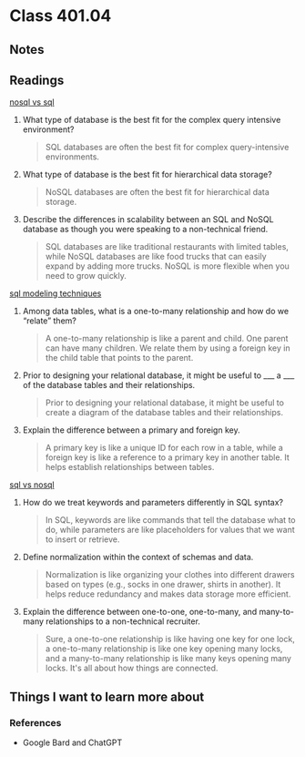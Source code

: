 # Class 401.04

## Notes

## Readings
[nosql vs sql](https://www.thegeekstuff.com/2014/01/sql-vs-nosql-db/?utm_source=tuicool)

1. What type of database is the best fit for the complex query intensive environment?
   > SQL databases are often the best fit for complex query-intensive environments.

2. What type of database is the best fit for hierarchical data storage?
   > NoSQL databases are often the best fit for hierarchical data storage.

3. Describe the differences in scalability between an SQL and NoSQL database as though you were speaking to a non-technical friend.
   > SQL databases are like traditional restaurants with limited tables, while NoSQL databases are like food trucks that can easily expand by adding more trucks. NoSQL is more flexible when you need to grow quickly.

[sql modeling techniques](https://www.essentialsql.com/get-ready-to-learn-sql-7-simplified-data-modeling/)

1. Among data tables, what is a one-to-many relationship and how do we “relate” them?
   > A one-to-many relationship is like a parent and child. One parent can have many children. We relate them by using a foreign key in the child table that points to the parent.

2. Prior to designing your relational database, it might be useful to ___ a ___ of the database tables and their relationships.
   > Prior to designing your relational database, it might be useful to create a diagram of the database tables and their relationships.

3. Explain the difference between a primary and foreign key.
   > A primary key is like a unique ID for each row in a table, while a foreign key is like a reference to a primary key in another table. It helps establish relationships between tables.

[sql vs nosql](https://www.youtube.com/watch?v=ZS_kXvOeQ5Y)

1. How do we treat keywords and parameters differently in SQL syntax?
   > In SQL, keywords are like commands that tell the database what to do, while parameters are like placeholders for values that we want to insert or retrieve.

2. Define normalization within the context of schemas and data.
   > Normalization is like organizing your clothes into different drawers based on types (e.g., socks in one drawer, shirts in another). It helps reduce redundancy and makes data storage more efficient.

3. Explain the difference between one-to-one, one-to-many, and many-to-many relationships to a non-technical recruiter.
   > Sure, a one-to-one relationship is like having one key for one lock, a one-to-many relationship is like one key opening many locks, and a many-to-many relationship is like many keys opening many locks. It's all about how things are connected.


## Things I want to learn more about

### References
- Google Bard and ChatGPT

